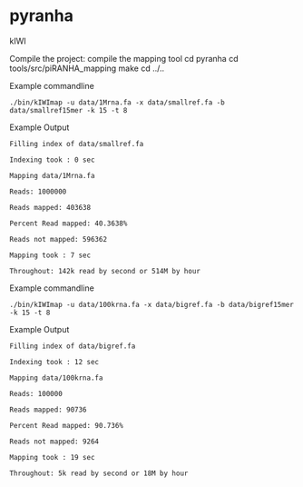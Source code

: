 # pyranha
kIWI

Compile the project: compile the mapping tool
	cd pyranha
	cd tools/src/piRANHA_mapping
	make
	cd ../..

Example commandline

	./bin/kIWImap -u data/1Mrna.fa -x data/smallref.fa -b data/smallref15mer -k 15 -t 8
 
Example Output

	Filling index of data/smallref.fa
	
	Indexing took : 0 sec
	
	Mapping data/1Mrna.fa
	
	Reads: 1000000
	
	Reads mapped: 403638
	
	Percent Read mapped: 40.3638%
	
	Reads not mapped: 596362
	
	Mapping took : 7 sec
	
	Throughout: 142k read by second or 514M by hour


Example commandline

	./bin/kIWImap -u data/100krna.fa -x data/bigref.fa -b data/bigref15mer -k 15 -t 8 

Example Output

	Filling index of data/bigref.fa
	
	Indexing took : 12 sec
	
	Mapping data/100krna.fa
	
	Reads: 100000
	
	Reads mapped: 90736
	
	Percent Read mapped: 90.736%
	
	Reads not mapped: 9264
	
	Mapping took : 19 sec
	
	Throughout: 5k read by second or 18M by hour



